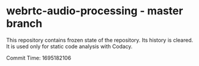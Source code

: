 # webrtc-audio-processing - master branch

This repository contains frozen state of the repository.
Its history is cleared. It is used only for static code
analysis with Codacy.

Commit Time: 1695182106